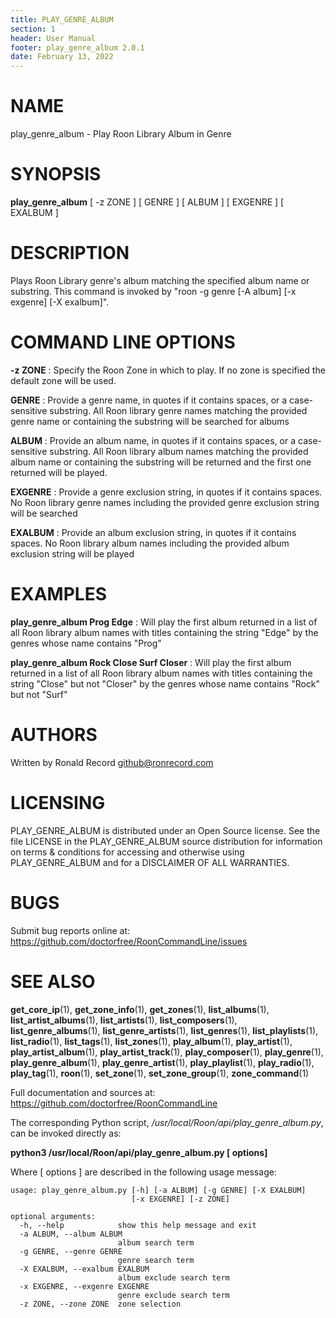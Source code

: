 ```yaml
---
title: PLAY_GENRE_ALBUM
section: 1
header: User Manual
footer: play_genre_album 2.0.1
date: February 13, 2022
---
```

# NAME
play_genre_album - Play Roon Library Album in Genre

# SYNOPSIS
**play_genre_album** [ -z ZONE ] [ GENRE ] [ ALBUM ] [ EXGENRE ] [ EXALBUM ]

# DESCRIPTION
Plays Roon Library genre's album matching the specified album name or substring. This command is invoked by "roon -g genre [-A album] [-x exgenre] [-X exalbum]".

# COMMAND LINE OPTIONS
**-z ZONE**
: Specify the Roon Zone in which to play. If no zone is specified the default zone will be used.

**GENRE**
: Provide a genre name, in quotes if it contains spaces, or a case-sensitive substring. All Roon library genre names matching the provided genre name or containing the substring will be searched for albums

**ALBUM**
: Provide an album name, in quotes if it contains spaces, or a case-sensitive substring. All Roon library album names matching the provided album name or containing the substring will be returned and the first one returned will be played.

**EXGENRE**
: Provide a genre exclusion string, in quotes if it contains spaces. No Roon library genre names including the provided genre exclusion string will be searched

**EXALBUM**
: Provide an album exclusion string, in quotes if it contains spaces. No Roon library album names including the provided album exclusion string will be played

# EXAMPLES
**play_genre_album Prog Edge**
: Will play the first album returned in a list of all Roon library album names with titles containing the string "Edge" by the genres whose name contains "Prog"

**play_genre_album Rock Close Surf Closer**
: Will play the first album returned in a list of all Roon library album names with titles containing the string "Close" but not "Closer" by the genres whose name contains "Rock" but not "Surf"

# AUTHORS
Written by Ronald Record github@ronrecord.com

# LICENSING
PLAY_GENRE_ALBUM is distributed under an Open Source license.
See the file LICENSE in the PLAY_GENRE_ALBUM source distribution
for information on terms &amp; conditions for accessing and
otherwise using PLAY_GENRE_ALBUM and for a DISCLAIMER OF ALL WARRANTIES.

# BUGS
Submit bug reports online at: https://github.com/doctorfree/RoonCommandLine/issues

# SEE ALSO
**get_core_ip**(1), **get_zone_info**(1), **get_zones**(1), **list_albums**(1), **list_artist_albums**(1), **list_artists**(1), **list_composers**(1), **list_genre_albums**(1), **list_genre_artists**(1), **list_genres**(1), **list_playlists**(1), **list_radio**(1), **list_tags**(1), **list_zones**(1), **play_album**(1), **play_artist**(1), **play_artist_album**(1), **play_artist_track**(1), **play_composer**(1), **play_genre**(1), **play_genre_album**(1), **play_genre_artist**(1), **play_playlist**(1), **play_radio**(1), **play_tag**(1), **roon**(1), **set_zone**(1), **set_zone_group**(1), **zone_command**(1)

Full documentation and sources at: https://github.com/doctorfree/RoonCommandLine

The corresponding Python script, */usr/local/Roon/api/play_genre_album.py*,
can be invoked directly as:

**python3 /usr/local/Roon/api/play_genre_album.py [ options]**

Where [ options ] are described in the following usage message:

~~~~
usage: play_genre_album.py [-h] [-a ALBUM] [-g GENRE] [-X EXALBUM]
                           [-x EXGENRE] [-z ZONE]

optional arguments:
  -h, --help            show this help message and exit
  -a ALBUM, --album ALBUM
                        album search term
  -g GENRE, --genre GENRE
                        genre search term
  -X EXALBUM, --exalbum EXALBUM
                        album exclude search term
  -x EXGENRE, --exgenre EXGENRE
                        genre exclude search term
  -z ZONE, --zone ZONE  zone selection
~~~~
